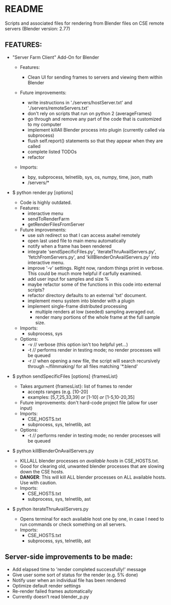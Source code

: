 # README

Scripts and associated files for rendering from Blender files on CSE remote servers (Blender version: 2.77)

## FEATURES:

* "Server Farm Client" Add-On for Blender
    * Features:
        * Clean UI for sending frames to servers and viewing them within Blender

    * Future improvements:
        * write instructions in './servers/hostServer.txt' and './servers/remoteServers.txt'
        * don't rely on scripts that run on python 2 (averageFrames)
        * go through and remove any part of the code that is customized to my computer
        * implement killAll Blender process into plugin (currently called via subprocess)
        * flush self.report() statements so that they appear when they are called
        * complete listed TODOs
        * refactor
    * Imports:
        * bpy, subprocess, telnetlib, sys, os, numpy, time, json, math
        * /servers/*

* $ python render.py [options]
    * Code is highly outdated.
    * Features:
        * interactive menu
        * sendToRenderFarm
        * getRenderFilesFromServer
    * Future improvements:
        * use ssh redirect so that I can access asahel remotely
        * open last used file to main menu automatically
        * notify when a frame has been rendered
        * integrate 'sendSpecificFiles.py', 'iterateThruAvailServers.py', 'fetchFromServers.py', and 'killBlenderOnAvailServers.py' into interactive menu.
        * improve '-v' settings. Right now, random things print in verbose. This could be much more helpful if carfully examined.
        * add user input for samples and size %
        * maybe refactor some of the functions in this code into external scripts?
        * refactor directory defaults to an external 'txt' document.
        * implement menu system into blender with a plugin
        * implement single-frame distributed processing 
            * multiple renders at low (seeded) sampling averaged out.
            * render many portions of the whole frame at the full sample size.
    * Imports:
        * subprocess, sys
    * Options:
        * -v  // verbose (this option isn't too helpful yet...)
        * -t  // performs render in testing mode; no render processes will be queued
        * -r  // when opening a new file, the script will search recursively through ~/filmmaking/ for all files matching '*.blend'


* $ python sendSpecificFiles [options] {framesList}
    * Takes argument {framesList}: list of frames to render
        * accepts ranges (e.g. [10-20]
        * examples: [5,7,25,33,39] _or_ [1-10] _or_ [1-5,10-20,35]
    * Future improvements: don't hard-code project file (allow for user input)
    * Imports:
        * CSE_HOSTS.txt
        * subprocess, sys, telnetlib, ast
    * Options:
        * -t  // performs render in testing mode; no render processes will be queued


* $ python killBlenderOnAvailServers.py
    * KILLALL blender processes on  _available hosts_ in CSE\_HOSTS.txt.
    * Good for clearing old, unwanted blender processes that are slowing down the CSE hosts.
    * __DANGER__: This will kill ALL blender processes on ALL available hosts. Use with caution.
    * Imports:
        * CSE_HOSTS.txt
        * subprocess, sys, telnetlib, ast


* $ python iterateThruAvailServers.py
    * Opens terminal for each available host one by one, in case I need to run commands or check something on all servers.
    * Imports:
        * CSE_HOSTS.txt
        * subprocess, sys, telnetlib, ast



## Server-side improvements to be made:
* Add elapsed time to 'render completed successfully!' message
* Give user some sort of status for the render (e.g. 5% done)
* Notify user when an individual file has been rendered
* Optimize default render settings
* Re-render failed frames automatically
* Currently doesn’t read blender\_p.py

